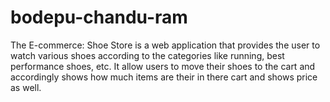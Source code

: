 # bodepu-chandu-ram
The E-commerce: Shoe Store is a web application that provides the user to watch various shoes according to the categories like running, best performance shoes, etc. It allow users to move their shoes to the cart and accordingly shows how much items are their in there cart and shows price as well.
